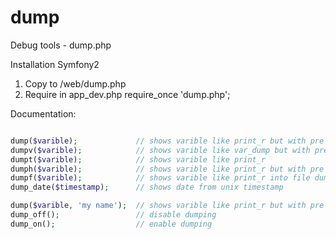 dump
====

Debug tools - dump.php

Installation Symfony2

1. Copy to /web/dump.php
2. Require in app_dev.php
	require_once 'dump.php';
	
Documentation:

```php

dump($varible);				// shows varible like print_r but with pre tags
dumpv($varible);			// shows varible like var_dump but with pre tags
dumpt($varible);			// shows varible like print_r
dumph($varible);			// shows varible like print_r but with pre tags and use htmlspecialchars to show entities
dumpf($varible);			// shows varible like print_r into file dump.log
dump_date($timestamp);		// shows date from unix timestamp

dump($varible, 'my name');	// shows varible like print_r but with pre tags and name
dump_off();					// disable dumping
dump_on();					// enable dumping
```

